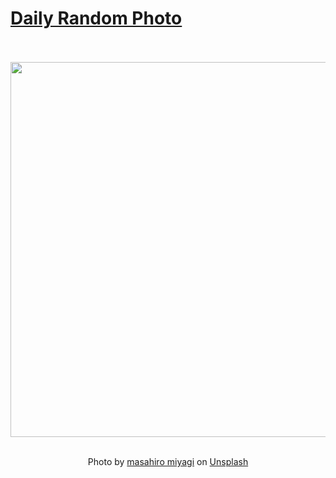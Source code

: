 # [Daily Random Photo](https://www.dailyrandomphoto.com/)

<div align="center">
  <br>
  <br>
  <a href="https://www.dailyrandomphoto.com/p/2023/2023-01-02/"><img src="https://images.unsplash.com/photo-1670585657108-1f109f86518f?crop=entropy&cs=tinysrgb&fit=max&fm=jpg&ixid=Mnw3NzUwOHwwfDF8cmFuZG9tfHx8fHx8fHx8MTY3MjYxOTUxMA&ixlib=rb-4.0.3&q=80&w=1080" width="600px"></a>
  <br>
  <br>
  <p class="has-text-grey">Photo by <a href="https://unsplash.com/@masamasa3?utm_source=Daily%20Random%20Photo&amp;utm_medium=referral" target="_blank" rel="noopener noreferrer">masahiro miyagi</a> on <a href="https://unsplash.com/photos/ErL21-NXirA?utm_source=Daily%20Random%20Photo&amp;utm_medium=referral" target="_blank" rel="noopener noreferrer">Unsplash</a></p>
</div>
